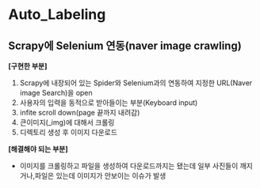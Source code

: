 # Auto_Labeling
## Scrapy에 Selenium 연동(naver image crawling)

**[구현한 부분]**
1. Scrapy에 내장되어 있는 Spider와 Selenium과의 연동하여 지정한 URL(Naver image Search)을 open
2. 사용자의 입력을 동적으로 받아들이는 부분(Keyboard input) 
3. infite scroll down(page 끝까지 내려감)
4. 큰이미지(_img)에 대해서 크롤링
5. 디렉토리 생성 후 이미지 다운로드 

**[해결해야 되는 부분]**  
* 이미지를 크롤링하고 파일을 생성하여 다운로드까지는 됐는데 일부 사진들이 깨지거나,파일은 있는데 이미지가 안보이는 이슈가 발생 
